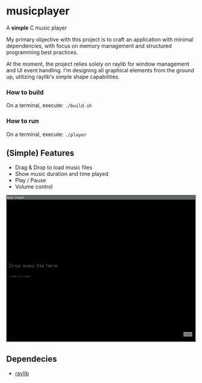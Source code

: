 # musicplayer
A **simple** C music player

My primary objective with this project is to craft an application with minimal dependencies, 
with focus on memory management and structured programming best practices.

At the moment, the project relies solely on raylib for window management and UI event handling. 
I'm designing all graphical elements from the ground up, utilizing raylib's simple shape capabilities.

### How to build
On a terminal, execute: `./build.sh`

### How to run
On a terminal, execute: `./player`

## (Simple) Features
- Drag & Drop to load music files
- Show music duration and time played
- Play / Pause
- Volume control


![Simple C Music Player](scmp.png)


## Dependecies
- [raylib](https://www.raylib.com/)
